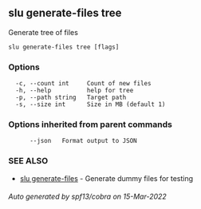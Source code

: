## slu generate-files tree

Generate tree of files

```
slu generate-files tree [flags]
```

### Options

```
  -c, --count int     Count of new files
  -h, --help          help for tree
  -p, --path string   Target path
  -s, --size int      Size in MB (default 1)
```

### Options inherited from parent commands

```
      --json   Format output to JSON
```

### SEE ALSO

* [slu generate-files](slu_generate-files.md)	 - Generate dummy files for testing

###### Auto generated by spf13/cobra on 15-Mar-2022
